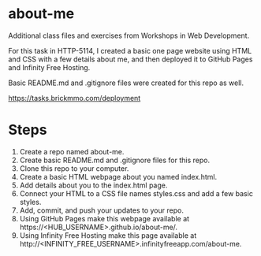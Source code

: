 # about-me
Additional class files and exercises from Workshops in Web Development.

For this task in HTTP-5114, I created a basic one page website using HTML and CSS with a few details about me, and then deployed it to GitHub Pages and Infinity Free Hosting.

Basic README.md and .gitignore files were created for this repo as well.

https://tasks.brickmmo.com/deployment

# Steps
1. Create a repo named about-me.
2. Create basic README.md and .gitignore files for this repo.
3. Clone this repo to your computer.
4. Create a basic HTML webpage about you named index.html.
5. Add details about you to the index.html page.
6. Connect your HTML to a CSS file names styles.css and add a few basic styles.
7. Add, commit, and push your updates to your repo.
8. Using GitHub Pages make this webpage available at https://<HUB_USERNAME>.github.io/about-me/.
9. Using Infinity Free Hosting make this page available at http://<INFINITY_FREE_USERNAME>.infinityfreeapp.com/about-me.